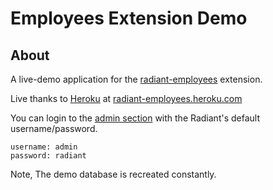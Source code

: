 Employees Extension Demo
===

About
---

A live-demo application for the [radiant-employees][re] extension.

Live thanks to [Heroku][hk] at [radiant-employees.heroku.com][es]

You can login to the [admin section][as] with the Radiant's default username/password.

	username: admin
	password: radiant

Note, The demo database is recreated constantly.

[re]: http://github.com/jpemberthy/radiant-employees
[hk]: http://heroku.com/
[es]: http://radiant-employees.heroku.com/
[as]: http://radiant-employees.heroku.com/admin/login